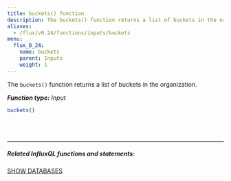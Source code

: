 ```yaml
---
title: buckets() function
description: The buckets() function returns a list of buckets in the organization.
aliases:
  - /flux/v0.24/functions/inputs/buckets
menu:
  flux_0_24:
    name: buckets
    parent: Inputs
    weight: 1
---
```


The `buckets()` function returns a list of buckets in the organization.

_**Function type:** Input_

```js
buckets()
```

<hr style="margin-top:4rem"/>

##### Related InfluxQL functions and statements:
[SHOW DATABASES](/influxdb/latest/query_language/schema_exploration/#show-databases)
